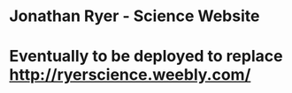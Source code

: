 # Jonathan Ryer - Science Website
# 
# Eventually to be deployed to replace http://ryerscience.weebly.com/
